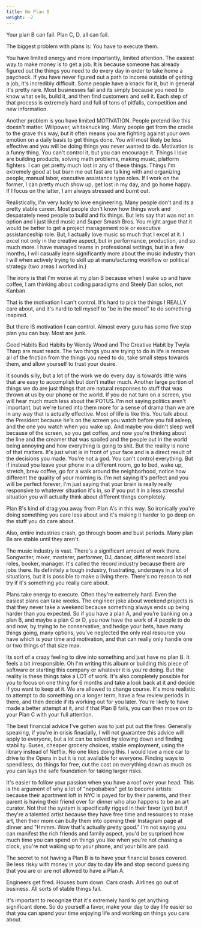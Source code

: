 ```yaml
---
title: No Plan B
weight: -2
---
```

Your plan B can fail. Plan C, D, all can fail.

The biggest problem with plans is: You have to execute them.

You have limited energy and more importantly, limited attention. The easiest way to make money is to get a job. It is because someone has already figured out the things you need to do every day in order to take home a paycheck. If you have never figured out a path to income outside of getting a job, it's incredibly difficult. Some people have a knack for it, but in general it's pretty rare. Most businesses fail and its simply because you need to know what sells, build it, and then find customers and sell it. Each step of that process is extremely hard and full of tons of pitfalls, competition and new information.

Another problem is you have limited MOTIVATION. People pretend like this doesn't matter. Willpower, whiteknuckling. Many people get from the cradle to the grave this way, but it often means you are fighting against your own emotion on a daily basis to get things done. You will most likely be less effective and you will be doing things you never wanted to do. Motivation is a funny thing. You can't control it, but you can encourage it. Things I love are building products, solving math problems, making music, platform fighters. I can get pretty much lost in any of these things. Things I'm extremely good at but burn me out fast are talking with and organizing people, manual labor, executive assistance type roles. If I work on the former, I can pretty much show up, get lost in my day, and go home happy. If I focus on the latter, I am always stressed and burnt out.

Realistically, I'm very lucky to love engineering. Many people don't and its a pretty stable career. Most people don't know how things work and desparately need people to build and fix things. But lets say that was not an option and I just liked music and Super Smash Bros. You might argue that it would be better to get a project management role or executive assistanceship role. But, I actually love music so much that I excel at it. I excel not only in the creative aspect, but in performance, production, and so much more. I have managed teams in professional settings, but in a few months, I will casually learn significantly more about the music industry than I will when actively trying to skill up at manufacturing workflow or political strategy (two areas I worked in.)

The irony is that I'm worse at my plan B because when I wake up and have coffee, I am thinking about coding paradigms and Steely Dan solos, not Kanban.

That is the motivation I can't control. It's hard to pick the things I REALLY care about, and it's hard to tell myself to "be in the mood" to do something inspired.

But there IS motivation I can control. Almost every guru has some five step plan you can buy. Most are junk.

Good Habits Bad Habits by Wendy Wood and The Creative Habit by Twyla Tharp are must reads. The two things you are trying to do in life is remove all of the friction from the things you need to do, take small steps towards them, and allow yourself to trust your desire.

It sounds silly, but a lot of the work we do every day is towards little wins that are easy to accomplish but don't matter much. Another large portion of things we do are just things that are natural responses to stuff that was thrown at us by our phone or the world. If you do not turn on a screen, you will hear much much less about the POTUS. I'm not saying politics aren't important, but we're tuned into them more for a sense of drama than we are in any way that is actually effective. Most of life is like this. You talk about the President because he's on the screen you watch before you fall asleep, and the one you watch when you wake up. And maybe you didn't sleep well because of the screen, so you get coffee, and now you're thinking about the line and the creamer that was spoiled and the people out in the world being annoying and how everything is going to shit. But the reality is none of that matters. It's just what is in front of your face and is a direct result of the decisions you made. You're not a god. You can't control everything. But if instead you leave your phone in a different room, go to bed, wake up, stretch, brew coffee, go for a walk around the neighborhood, notice how different the quality of your morning is. I'm not saying it's perfect and you will be perfect forever, I'm just saying that your brain is really really responsive to whatever situation it's in, so if you put it in a less stressful situation you will actually think about different things completely.

Plan B's kind of drag you away from Plan A's in this way. So ironically you're doing something you care less about and it's making it harder to go deep on the stuff you do care about.

Also, entire industries crash, go through boom and bust periods. Many plan Bs are stable until they aren't.

The music industry is vast. There's a significant amount of work there. Songwriter, mixer, masterer, performer, DJ, dancer, different record label roles, booker, manager. It's called the record industry because there are jobs there. Its definitely a tough industry, frustrating, underpays in a lot of situations, but it is possible to make a living there. There's no reason to not try if it's something you really care about.

Plans take energy to execute. Often they're extremely hard. Even the easiest plans can take weeks. The engineer joke about weekend projects is that they never take a weekend because something always ends up being harder than you expected. So if you have a plan A, and you're banking on a plan B, and maybe a plan C or D, you now have the work of 4 people to do and now, by trying to be conservative, and hedge your bets, have many things going, many options, you've neglected the only real resource you have which is your time and motivation, and that can really only handle one or two things of that size max.

Its sort of a crazy feeling to dive into something and just have no plan B. It feels a bit irresponsible. Oh I'm writing this album or building this piece of software or starting this company or whatever it is you're doing. But the reality is these things take a LOT of work. It's also completely possible for you to focus on one thing for 6 months and take a look back at it and decide if you want to keep at it. We are allowed to change course. It's more realistic to attempt to do something on a longer term, have a few review periods in there, and then decide if its working out for you later. You're likely to have made a better attempt at it, and if that Plan B fails, you can then move on to your Plan C with your full attention.

The best financial advice I've gotten was to just put out the fires. Generally speaking, if you're in crisis finacially, I will not guarantee this advice will apply to everyone, but a lot can be solved by slowing down and finding stability. Buses, cheaper grocery choices, stable employment, using the library instead of Netflix. No one likes doing this. I would love a nice car to drive to the Opera in but it is not available for everyone. Finding ways to spend less, do things for free, cut the cost on everything down as much as you can lays the safe foundation for taking larger risks.

It's easier to follow your passion when you have a roof over your head. This is the argument of why a lot of "nepobabies" get to become artists: because their apartment loft in NYC is payed for by their parents, and their parent is having their friend over for dinner who also happens to be an art curator. Not that the system is specifically rigged in their favor (yet) but if they're a talented artist because they have free time and resources to make art, then their mom can bully them into opening their Instagram page at dinner and "Hmmm. Wow that's actually pretty good." I'm not saying you can manifest the rich friends and family aspect, you'd be surprised how much time you can spend on things you like when you're not chasing a clock, you're not waking up to your phone, and your bills are paid.

The secret to not having a Plan B is to have your financial bases covered. Be less risky with money in your day to day life and stop second guessing that you are or are not allowed to have a Plan A.

Engineers get fired. Houses burn down. Cars crash. Airlines go out of business. All sorts of stable things fail.

It's important to recognize that it's extremely hard to get anything significant done. So do yourself a favor, make your day to day life easier so that you can spend your time enjoying life and working on things you care about.